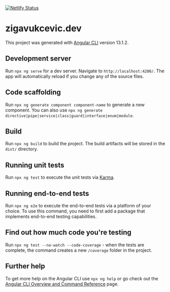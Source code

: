 [![Netlify Status](https://api.netlify.com/api/v1/badges/97c75275-e916-4c24-b75b-4100d636d8d8/deploy-status)](https://app.netlify.com/sites/upbeat-colden-b80abc/deploys)

# zigavukcevic.dev

This project was generated with [Angular CLI](https://github.com/angular/angular-cli) version 13.1.2.

## Development server

Run `npx ng serve` for a dev server. Navigate to `http://localhost:4200/`. The app will automatically reload if you change any of the source files.

## Code scaffolding

Run `npx ng generate component component-name` to generate a new component. You can also use `npx ng generate directive|pipe|service|class|guard|interface|enum|module`.

## Build

Run `npx ng build` to build the project. The build artifacts will be stored in the `dist/` directory.

## Running unit tests

Run `npx ng test` to execute the unit tests via [Karma](https://karma-runner.github.io).

## Running end-to-end tests

Run `npx ng e2e` to execute the end-to-end tests via a platform of your choice. To use this command, you need to first add a package that implements end-to-end testing capabilities.

## Find out how much code you're testing

Run `npx ng test --no-watch --code-coverage` - when the tests are complete, the command creates a new `/coverage` folder in the project.

## Further help

To get more help on the Angular CLI use `npx ng help` or go check out the [Angular CLI Overview and Command Reference](https://angular.io/cli) page.

